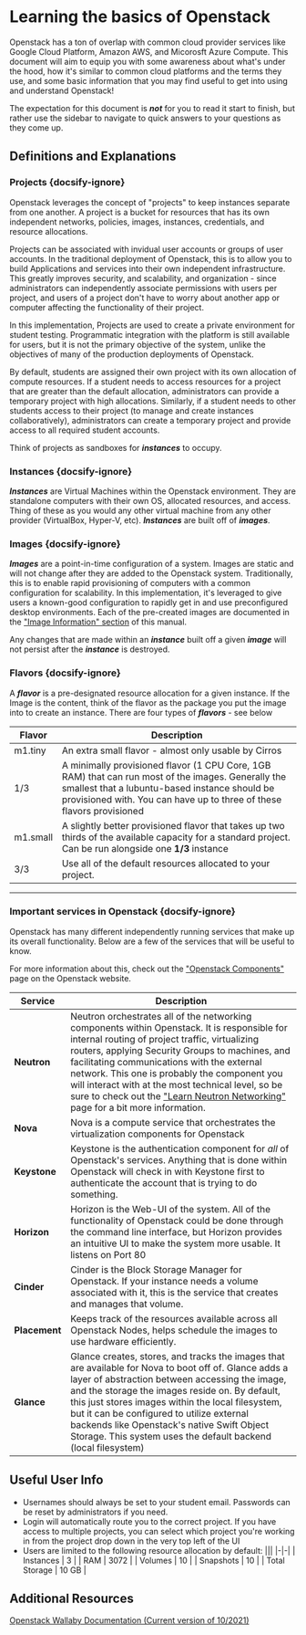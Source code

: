 # Learning the basics of Openstack
<!--This should explain what the concept of "project" is, what their first steps should be, and some of the basic components of openstack-->
Openstack has a ton of overlap with common cloud provider services like Google Cloud Platform, Amazon AWS, and Micorosft Azure Compute. This document will aim to equip you with some awareness about what's under the hood, how it's similar to common cloud platforms and the terms they use, and some basic information that you may find useful to get into using and understand Openstack!

The expectation for this document is ***not*** for you to read it start to finish, but rather use the sidebar to navigate to quick answers to your questions as they come up. 

## Definitions and Explanations
### Projects {docsify-ignore}
Openstack leverages the concept of "projects" to keep instances separate from one another. A project is a bucket for resources that has its own independent networks, policies, images, instances, credentials, and resource allocations. 

Projects can be associated with invidual user accounts or groups of user accounts. In the traditional deployment of Openstack, this is to allow you to build Applications and services into their own independent infrastructure. This greatly improves security, and scalability, and organization - since administrators can independently associate permissions with users per project, and users of a project don't have to worry about another app or computer affecting the functionality of their project. 

In this implementation, Projects are used to create a private environment for student testing. Programmatic integration with the platform is still available for users, but it is not the primary objective of the system, unlike the objectives of many of the production deployments of Openstack. 

By default, students are assigned their own project with its own allocation of compute resources. If a student needs to access resources for a project that are greater than the default allocation, administrators can provide a temporary project with high allocations. Similarly, if a student needs to other students access to their project (to manage and create instances collaboratively), administrators can create a temporary project and provide access to all required student accounts. 

Think of projects as sandboxes for ***instances*** to occupy. 


### Instances {docsify-ignore}
***Instances*** are Virtual Machines within the Openstack environment. They are standalone computers with their own OS, allocated resources, and access. Thing of these as you would any other virtual machine from any other provider (VirtualBox, Hyper-V, etc). ***Instances*** are built off of ***images***. 

### Images {docsify-ignore}
***Images*** are a point-in-time configuration of a system. Images are static and will not change after they are added to the Openstack system. Traditionally, this is to enable rapid provisioning of computers with a common configuration for scalability. In this implementation, it's leveraged to give users a known-good configuration to rapidly get in and use preconfigured desktop environments. Each of the pre-created images are documented in the ["Image Information" section](/Image-Information/user-base.md) of this manual.

Any changes that are made within an ***instance*** built off a given  ***image*** will not persist after the ***instance*** is destroyed. 

### Flavors {docsify-ignore}
A ***flavor*** is a pre-designated resource allocation for a given instance. If the Image is the content, think of the flavor as the package you put the image into to create an instance. There are four types of ***flavors*** - see below

| Flavor | Description |
|-|-|
| m1.tiny | An extra small flavor - almost only usable by Cirros | 
| 1/3 | A minimally provisioned flavor (1 CPU Core, 1GB RAM) that can run most of the images. Generally the smallest that a lubuntu-based instance should be provisioned with. You can have up to three of these flavors provisioned |
| m1.small | A slightly better provisioned flavor that takes up two thirds of the available capacity for a standard project. Can be run alongside one **1/3** instance |
| 3/3 | Use all of the default resources allocated to your project. | 
---
### Important services in Openstack {docsify-ignore}
Openstack has many different independently running services that make up its overall functionality. Below are a few of the services that will be useful to know.

For more information about this, check out the ["Openstack Components"](https://www.openstack.org/software/project-navigator/openstack-components#openstack-services) page on the Openstack website. 

| Service | Description |
|-|-|
| **Neutron** | Neutron orchestrates all of the networking components within Openstack. It is responsible for internal routing of project traffic, virtualizing routers, applying Security Groups to machines, and facilitating communications with the external network. This one is probably the component you will interact with at the most technical level, so be sure to check out the ["Learn Neutron Networking"](/Openstack-Information/understanding-networking.md) page for a bit more information. |
| **Nova** | Nova is a compute service that orchestrates the virtualization components for Openstack |
| **Keystone** | Keystone is the authentication component for *all* of Openstack's services. Anything that is done within Openstack will check in with Keystone first to authenticate the account that is trying to do something. |
| **Horizon** | Horizon is the Web-UI of the system. All of the functionality of Openstack could be done through the command line interface, but Horizon provides an intuitive UI to make the system more usable. It listens on Port 80 |
| **Cinder** | Cinder is the Block Storage Manager for Openstack. If your instance needs a volume associated with it, this is the service that creates and manages that volume. |
| **Placement** | Keeps track of the resources available across all Openstack Nodes, helps schedule the images to use hardware efficiently. |
| **Glance** | Glance creates, stores, and tracks the images that are available for Nova to boot off of. Glance adds a layer of abstraction between accessing the image, and the storage the images reside on. By default, this just stores images within the local filesystem, but it can be configured to utilize external backends like Openstack's native Swift Object Storage. This system uses the default backend (local filesystem) |

## Useful User Info
* Usernames should always be set to your student email. Passwords can be reset by administrators if you need. 
* Login will automatically route you to the correct project. If you have access to multiple projects, you can select which project you're working in from the project drop down in the very top left of the UI
* Users are limited to the following resource allocation by default:
|||
|-|-|
| Instances | 3 |
| RAM | 3072 |
| Volumes | 10 |
| Snapshots | 10 |
| Total Storage | 10 GB |

## Additional Resources
[Openstack Wallaby Documentation (Current version of 10/2021)](https://docs.openstack.org/wallaby/index.html)
